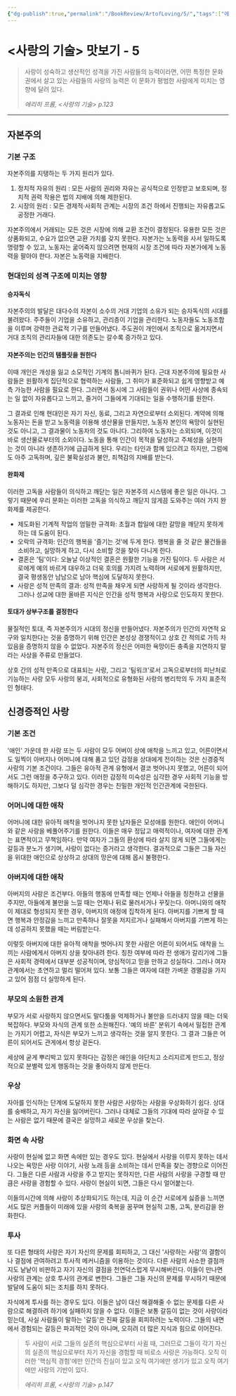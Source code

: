 ```yaml
---
{"dg-publish":true,"permalink":"/BookReview/ArtofLoving/5/","tags":["에리히프롬","사랑의기술","내멋대로맛보기"],"created":"2024-02-06T13:36:43.103+09:00","updated":"2024-04-13T17:01:58.690+09:00"}
---
```



# <사랑의 기술> 맛보기 - 5

> 사랑이 성숙하고 생산적인 성격을 가진 사람들의 능력이라면, 어떤 특정한 문화권에서 살고 있는 사람들의 사랑의 능력은 이 문화가 평범한 사람에게 미치는 영향에 달려 있다.
> 
> *에리히 프롬, <사랑의 기술> p.123*
---

## 자본주의

### 기본 구조
자본주의를 지탱하는 두 가지 원리가 있다.
1. 정치적 자유의 원리 : 모든 사람의 권리와 자유는 공식적으로 인정받고 보호되며, 정치적 권력 작용은 법의 지배에 의해 제한된다.
2. 시장의 원리 : 모든 경제적·사회적 관계는 시장의 조건 하에서 진행되는 자유롭고도 공정한 거래다.

자본주의에서 거래되는 모든 것은 시장에 의해 교환 조건이 결정된다. 유용한 모든 것은 상품화되고, 수요가 없으면 교환 가치를 갖지 못한다. 자본가는 노동력을 사서 일하도록 명령할 수 있고, 노동자는 굶어죽지 않으려면 현재의 시장 조건에 따라 자본가에게 노동력을 팔아야 한다. 자본은 노동력을 지배한다.


### 현대인의 성격 구조에 미치는 영향

#### 승자독식

자본주의의 발달은 대다수의 자본이 소수의 거대 기업의 소유가 되는 승자독식의 시대를 불려왔다. 주주들이 기업을 소유하고, 관리층이 기업을 관리한다. 노동자들도 노동조합을 이루며 강력한 관료적 기구를 만들어냈다. 주도권이 개인에서 조직으로 옮겨지면서 거대 조직의 관리자들에 대한 의존도는 갈수록 증가하고 있다.

#### 자본주의는 인간의 템플릿을 원한다

이때 개인은 개성을 잃고 소모적인 기계의 톱니바퀴가 된다. 근대 자본주의에 필요한 사람들은 원활하게 집단적으로 협력하는 사람들, 그 취미가 표준화되고 쉽게 영향받고 예측 가능한 사람을 필요로 한다. 그러면서 동시에 그 사람들이 권위나 어떤 사상에 종속되는 일 없이 자유롭다고 느끼고, 즐거이 그들에게 기대되는 일을 수행하기를 원한다.

그 결과로 인해 현대인은 자기 자신, 동료, 그리고 자연으로부터 소외된다. 계약에 의해 노동자는 돈을 받고 노동력을 이용해 생산물을 만들지만, 노동자 본인의 욕망이 실현된 것도 아니고, 그 결과물이 노동자의 것도 아니다. 그리하여 노동자는 소외되며, 이것이 바로 생산물로부터의 소외이다. 노동을 통해 인간이 목적을 달성하고 주체성을 실현하
는 것이 아니라 생존하기에 급급하게 된다. 우리는 타인과 함께 있으려고 하지만, 그럼에도 아주 고독하며, 깊은 불확실성과 불안, 죄책감의 지배를 받는다.

#### 완화제

이러한 고독을 사람들이 의식하고 깨닫는 일은 자본주의 시스템에 좋은 일은 아니다. 그렇기 때문에 우리 문화는 이러한 고독을 의식하고 깨닫지 않게끔 도와주는 여러 가지 완화제를 제공한다.
+ 제도화된 기계적 작업의 엄밀한 규격화: 초월과 합일에 대한 갈망을 깨닫지 못하게 하는 데 도움이 된다.
+ 오락의 규격화: 인간의 행복을 '즐기는 것'에 두게 한다. 행복을 줄 것 같은 물건들을 소비하고, 실망하게 하고, 다시 소비할 것을 찾아 다니게 한다.
+ 결혼은 '팀'이다: 오늘날 이상적인 결혼은 원활한 기능을 가진 팀이다. 두 사람은 서로에게 예의 바르게 대우하고 더욱 호의를 가지려 노력하며 서로에게 원활하지만, 결국 평생동안 남남으로 남아 핵심에 도달하지 못한다.
+ 사랑은 성적 만족의 결과: 성적 만족을 채우게 되면 사랑하게 될 것이라 생각한다. 그러나 성교에 대한 올바른 지식은 인간을 성적 행복과 사랑으로 인도하지 못한다.

#### 토대가 상부구조를 결정한다

물질적인 토대, 즉 자본주의가 시대의 정신을 만들어냈다. 자본주의가 인간의 자연적 요구와 일치한다는 것을 증명하기 위해 인간은 본성상 경쟁적이고 상호 간 적의로 가득 차 있음을 증명하지 않을 수 없었다. 자본주의 정신은 어떠한 욕망이든 충족을 지연하지 말라는 사상을 주류로 만들었다.

상호 간의 성적 만족으로 대표되는 사랑, 그리고 '팀워크'로서 고독으로부터의 피난처로 기능하는 사랑 모두 사랑의 붕괴, 사회적으로 유형화된 사랑의 병리학의 두 가지 표준적인 형태다.

## 신경증적인 사랑

### 기본 조건

'애인' 가운데 한 사람 또는 두 사람이 모두 어버이 상에 애착을 느끼고 있고, 어른이면서도 일찍이 아버지나 어머니에 대해 품고 있던 감정을 상대에게 전이하는 것은 신경증적 사랑의 기본 조건이다. 그들은 유아적 관계 유형에서 결코 벗어나지 못했고, 어른이 되어서도 그런 애정을 추구하고 있다. 이러한 감정적 미숙성은 심각한 경우 사회적 기능을 방해하기도 하지만, 그보다 덜 심각한 경우는 친밀한 개인적 인간관계에 국한된다.

### 어머니에 대한 애착

어머니에 대한 유아적 애착을 벗어나지 못한 남자들은 모성애를 원한다. 애인이 어머니와 같은 사랑을 베풀어주기를 원한다. 이들은 매우 정답고 매력적이나, 여자에 대한 관계는 표면적이고 무책임하다. 만약 여자가 그들의 환상에 따라 살지 않게 되면 그들에게는 갈등과 분노가 생기며, 사랑이 없다는 증거라고 생각한다. 결과적으로 그들은 그들 자신을 위대한 애인으로 상상하고 상대의 망은에 대해 몹시 불평한다.

### 아버지에 대한 애착

아버지의 사랑은 조건부다. 아들의 행동에 만족할 때는 언제나 아들을 칭찬하고 선물을 주지만, 아들에게 불만을 느낄 때는 언제나 뒤로 물러서거나 꾸짖는다. 아머니와의 애착이 제대로 형성되지 못한 경우, 아버지의 애정에 집착하게 된다. 아버지를 기쁘게 할 때면 행복과 안정감을 느끼고 만족하나 잘못을 저지르거나 실패해서 아버지를 기쁘게 하는 데 성공하지 못했을 때는 버림받는다.

이렇듯 아버지에 대한 유아적 애착을 벗어나지 못한 사람은 어른이 되어서도 애착을 느끼는 사람에게서 아버지 상을 찾아내려 한다. 칭찬 여부에 따라 전 생애가 갈리기에 그들은 사회적 경력에서 대부분 성공적이며, 양심적이고 믿을 만하고 성실하다. 그러나 여자 관계에서는 초연하고 멀리 떨어져 있다. 보통 그들은 여자에 대한 가벼운 경멸감을 가지고 있어 점점 더 실망하게 된다.

### 부모의 소원한 관계

부모가 서로 사랑하지 않으면서도 말다툼을 억제하거나 불만을 드러내지 않을 때는 더욱 복잡하다. 부모와 자식의 관계 또한 소원해진다. '예의 바른' 분위기 속에서 밀접한 관계는 가지기 어렵고, 자식은 부모가 느끼고 생각하는 것을 알지 못한다. 그 결과 그들은 어른이 되어서도 관게에서 항상 겉돈다.

세상에 굳게 뿌리박고 있지 못하다는 감정은 애인을 야단치고 소리지르게 만드고, 정상적으로 분별력 있게 행동하는 것을 좋아하지 않게 만든다.

### 우상

자아를 인식하는 단계에 도달하지 못한 사람은 사랑하는 사람을 우상화하기 쉽다. 상대를 숭배하고, 자기 자신을 잃어버린다. 그러나 대체로 그들의 기대에 따라 살아갈 수 있는 사람은 없기 때문에 결국은 실망하고 새로운 우상을 찾는다.

### 화면 속 사랑

사랑이 현실에 없고 화면 속에만 있는 경우도 있다. 현실에서 사랑을 이루지 못하는 데서 나오는 욕망은 사랑 이야기, 사랑 노래 등을 소비하는 데서 만족을 찾는 경향으로 이어진다. 그들은 다른 사람과 사랑을 주고 받지는 못하지만, 다른 사람의 사랑을 구경할 때 만큼은 사랑을 경험할 수 있다. 사랑이 현실이 되면, 그들은 다시 얼어붙는다.

이들의시간에 의해 사랑이 추상화되기도 하는데, 지금 이 순간 서로에게 싫증을 느끼면서도 많은 커플들이 미래에 있을 사랑의 축복을 꿈꾸며 현실적 고통, 고독, 분리감을 완화한다.

### 투사

또 다른 형태의 사랑은 자기 자신의 문제를 회피하고, 그 대신 '사랑하는 사람'의 결함이나 결점에 관여하려고 투사적 메커니즘을 이용하는 것이다. 다른 사람의 사소한 결점까지도 낱낱이 비판하고 자기 자신의 결점을 천연덕스럽게 무시해버린다. 이들이 만나면 사랑의 관계는 상호 투사의 관계로 변한다. 그들은 그들 자신의 문제를 무시하기 때문에 발달에 도움이 되는 조치를 하지 못하다.

자식에게 투사를 하는 경우도 있다. 이들은 남이 대신 해결해줄 수 없는 문제를 다른 사람으로 해결하려 하기에 실패하지 않을 수 없다. 이들은 보통 갈등이 없는 것이 사랑이라 믿는데, 사실 사람들이 말하는 '갈등'은 진짜 갈등을 회피하려는 노력이다. 그들의 내면에서 경험되는 갈등은 파괴적인 것이 아니며, 오히려 더 많은 지식과 힘으로 이어진다.

> 두 사람이 서로 그들의 실존의 핵심으로부터 사귈 때, 그러므로 그들이 각기 자신의 실존의 핵심으로부터 자기 자신을 경험할 때 비로소 사랑은 가능하다. 오직 이러한 '핵심적 경험'에만 인간의 진실이 있고 오직 여기에만 생기가 있고 오직 여기에만 사랑의 기반이 있다.
> 
> *에리히 프롬, <사랑의 기술> p.147*


